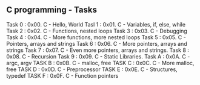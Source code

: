 C programming - Tasks
-------------------------------
Task 0 : 0x00. C - Hello, World
Tasl 1 : 0x01. C - Variables, if, else, while
Task 2 : 0x02. C - Functions, nested loops
Task 3 : 0x03. C - Debugging
Task 4 : 0x04. C - More functions, more nested loops
Task 5 : 0x05. C - Pointers, arrays and strings
Task 6 : 0x06. C - More pointers, arrays and strings
Task 7 : 0x07. C - Even more pointers, arrays and strings.
Task 8 : 0x08. C - Recursion
Task 9 : 0x09. C - Static Libraries.
Task A : 0x0A. C - argc, argv
TASK B : 0x0B. C - malloc, free
TASK C : 0x0C. C - More malloc, free
TASK D : 0x0D. C - Preprocessor
TASK E : 0x0E. C - Structures, typedef
TASK F : 0x0F. C - Function pointers
